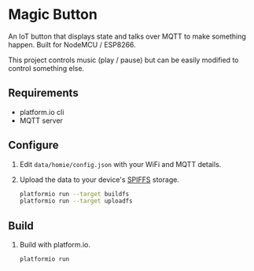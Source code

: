 # Magic Button

An IoT button that displays state and talks over MQTT to make something happen. Built for NodeMCU / ESP8266.

This project controls music (play / pause) but can be easily modified to control something else.

## Requirements

 - platform.io cli
 - MQTT server

## Configure

1. Edit `data/homie/config.json` with your WiFi and MQTT details.
2. Upload the data to your device's [SPIFFS](http://docs.platformio.org/en/latest/platforms/espressif8266.html#uploading-files-to-file-system-spiffs) storage.

    ```bash
    platformio run --target buildfs
    platformio run --target uploadfs
    ```

## Build

1. Build with platform.io.
    ```bash
    platformio run
    ```
